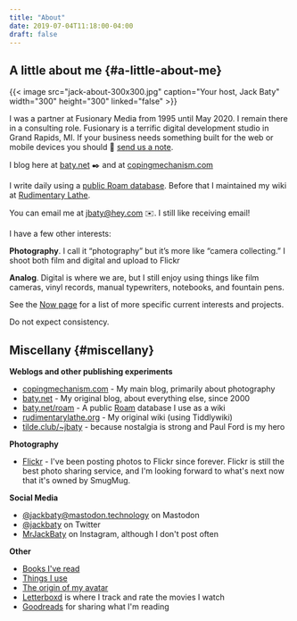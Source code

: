 ```yaml
---
title: "About"
date: 2019-07-04T11:18:00-04:00
draft: false
---
```


## A little about me {#a-little-about-me}

{{< image src="jack-about-300x300.jpg" caption="Your host, Jack Baty" width="300" height="300" linked="false" >}}


I was a partner at Fusionary Media from 1995 until May 2020. I remain there in a consulting role. Fusionary is a terrific
digital development studio in Grand Rapids, MI. If your business needs something built for
the web or mobile devices you should 💌 [send us a note](mailto:info@fusionary.com).

I blog here at [baty.net](https://www.baty.net/) ✒️ and at [copingmechanism.com](https://copingmechanism.com)

I write daily using a [public Roam database](https://www.baty.net/roam).
Before that I maintained my wiki at [Rudimentary Lathe](https://rudimentarylathe.org).

You can email me at [jbaty@hey.com](mailto:jbaty@hey.com) ✉️. I still like receiving email!

I have a few other interests:

**Photography**. I call it “photography” but it’s more like “camera collecting.” I
shoot both film and digital and upload to Flickr

**Analog**. Digital is where we are, but I still enjoy using things like film
cameras, vinyl records, manual typewriters, notebooks, and fountain pens.

See the [Now page](/now) for a list of more specific current interests and projects.

Do not expect consistency.


## Miscellany {#miscellany}

**Weblogs and other publishing experiments**

-   [copingmechanism.com](https://copingmechanism.com) - My main blog, primarily
    about photography
-   [baty.net](https://baty.net/) - My original blog, about everything else, since 2000
-   [baty.net/roam](https://baty.net/roam) - A public
    [Roam](https://roamresearch.com) database I use as a wiki
-   [rudimentarylathe.org](https://rudimentarylathe.org/) - My original wiki (using Tiddlywiki)
-   [tilde.club/~jbaty](https://tilde.club/~jbaty) - because nostalgia is strong
    and Paul Ford is my hero

**Photography**

-   [Flickr](https://flickr.com/photos/jbaty) - I've been posting photos to
    Flickr since forever. Flickr is still the best photo sharing service, and
    I'm looking forward to what's next now that it's owned by SmugMug.

**Social Media**

-   [@jackbaty@mastodon.technology](https://mastodon.technology/@jackbaty) on Mastodon
-   [@jackbaty](https://twitter.com/jackbaty) on Twitter
-   [MrJackBaty](https://instagram.com/mrjackbaty) on Instagram, although I don't post often

**Other**

-   [Books I've read](https://rudimentarylathe.org/#Books)
-   [Things I use](/lifestack)
-   [The origin of my avatar](https://www.baty.net/avatar/)
-   [Letterboxd](https://letterboxd.com/jackbaty) is where I track and rate the movies I watch
-   [Goodreads](https://goodreads.com/jackbaty) for sharing what I'm reading
